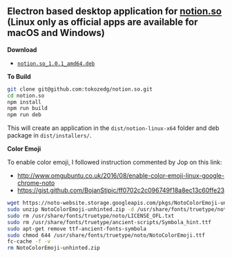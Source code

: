## Electron based desktop application for [notion.so](https://www.notion.so) (Linux only as official apps are available for macOS and Windows)

**Download**

* [`notion.so_1.0.1_amd64.deb`](https://github.com/tokozedg/notion.so/releases/download/v1.0.1/notion.so_1.0.1_amd64.deb)

**To Build**
```bash
git clone git@github.com:tokozedg/notion.so.git
cd notion.so
npm install
npm run build
npm run deb
```

This will create an application in the `dist/notion-linux-x64` folder and deb
package in `dist/installers/`.

**Color Emoji**

To enable color emoji, I followed instruction commented by Jop on this link:
* http://www.omgubuntu.co.uk/2016/08/enable-color-emoji-linux-google-chrome-noto
* https://gist.github.com/BojanStipic/ff0702c2c096749f18a8ec13c60ffe23

```bash
wget https://noto-website.storage.googleapis.com/pkgs/NotoColorEmoji-unhinted.zip
sudo unzip NotoColorEmoji-unhinted.zip -d /usr/share/fonts/truetype/noto
sudo rm /usr/share/fonts/truetype/noto/LICENSE_OFL.txt
sudo rm /usr/share/fonts/truetype/ancient-scripts/Symbola_hint.ttf
sudo apt-get remove ttf-ancient-fonts-symbola
sudo chmod 644 /usr/share/fonts/truetype/noto/NotoColorEmoji.ttf
fc-cache -f -v
rm NotoColorEmoji-unhinted.zip
```

